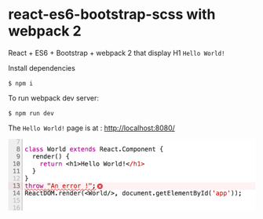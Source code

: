 # react-es6-bootstrap-scss with webpack 2
React + ES6 + Bootstrap + webpack 2 that display H1 `Hello World!`

Install dependencies
```
$ npm i
```

To run webpack dev server:
```
$ npm run dev
```

The `Hello World!` page is at : [http://localhost:8080/](http://localhost:8080/)

![alt text](doc/jsx_map.png)
